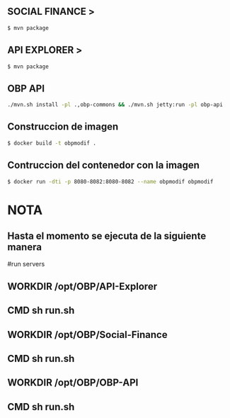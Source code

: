 ## SOCIAL FINANCE >

```sh 
$ mvn package
```


## API EXPLORER > 
```sh 
$ mvn package
```

## OBP API

```sh
./mvn.sh install -pl .,obp-commons && ./mvn.sh jetty:run -pl obp-api
```


## Construccion de imagen
```sh
$ docker build -t obpmodif .
```

## Contruccion del contenedor con la imagen
```sh
$ docker run -dti -p 8080-8082:8080-8082 --name obpmodif obpmodif
```

# NOTA 
## Hasta el momento se ejecuta de la siguiente manera

#run servers
## WORKDIR /opt/OBP/API-Explorer
## CMD sh run.sh
## WORKDIR /opt/OBP/Social-Finance
## CMD sh run.sh
## WORKDIR /opt/OBP/OBP-API
## CMD sh run.sh